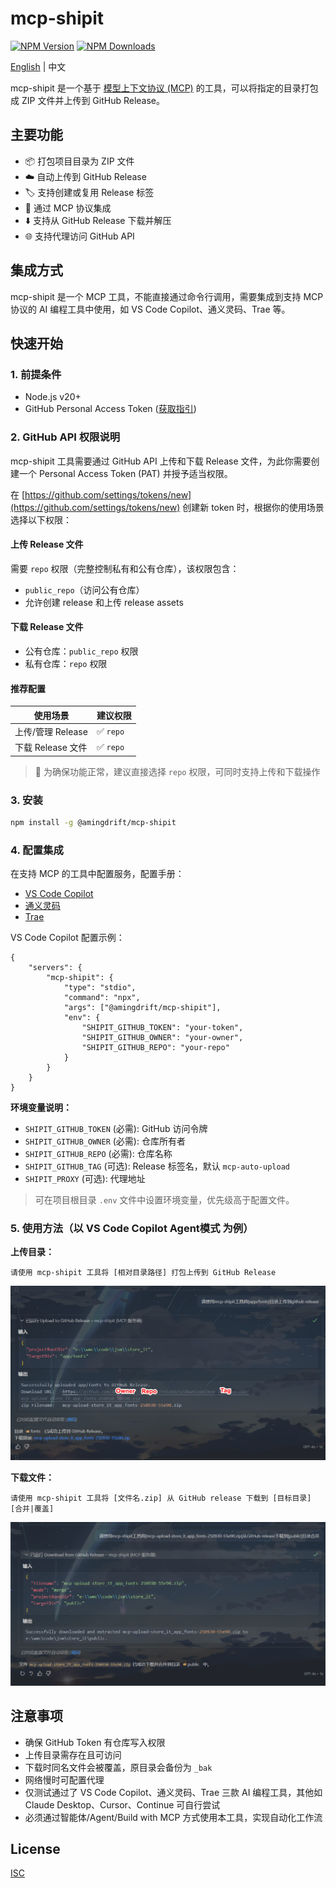 # mcp-shipit

[![NPM Version](https://img.shields.io/npm/v/@amingdrift/mcp-shipit.svg)](https://npmjs.org/package/@amingdrift/mcp-shipit)
[![NPM Downloads](https://img.shields.io/npm/dm/@amingdrift/mcp-shipit.svg)](https://npmjs.org/package/@amingdrift/mcp-shipit)

[English](README.md) | 中文

mcp-shipit 是一个基于 [模型上下文协议 (MCP)](https://modelcontextprotocol.io/introduction) 的工具，可以将指定的目录打包成 ZIP 文件并上传到 GitHub Release。

## 主要功能

- 📦 打包项目目录为 ZIP 文件
- ☁️ 自动上传到 GitHub Release
- 🏷️ 支持创建或复用 Release 标签
- 🔌 通过 MCP 协议集成
- ⬇️ 支持从 GitHub Release 下载并解压
- 🌐 支持代理访问 GitHub API

## 集成方式

mcp-shipit 是一个 MCP 工具，不能直接通过命令行调用，需要集成到支持 MCP 协议的 AI 编程工具中使用，如 VS Code Copilot、通义灵码、Trae 等。

## 快速开始

### 1. 前提条件

- Node.js v20+
- GitHub Personal Access Token ([获取指引](https://github.com/settings/tokens/new))

### 2. GitHub API 权限说明

mcp-shipit 工具需要通过 GitHub API 上传和下载 Release 文件，为此你需要创建一个 Personal Access Token (PAT) 并授予适当权限。

在 [https://github.com/settings/tokens/new](https://github.com/settings/tokens/new) 创建新 token 时，根据你的使用场景选择以下权限：

#### 上传 Release 文件

需要 `repo` 权限（完整控制私有和公有仓库），该权限包含：

- `public_repo`（访问公有仓库）
- 允许创建 release 和上传 release assets

#### 下载 Release 文件

- 公有仓库：`public_repo` 权限
- 私有仓库：`repo` 权限

#### 推荐配置

| 使用场景          | 建议权限  |
| ----------------- | --------- |
| 上传/管理 Release | ✅ `repo` |
| 下载 Release 文件 | ✅ `repo` |

> 📌 为确保功能正常，建议直接选择 `repo` 权限，可同时支持上传和下载操作

### 3. 安装

```bash
npm install -g @amingdrift/mcp-shipit
```

### 4. 配置集成

在支持 MCP 的工具中配置服务，配置手册：

- [VS Code Copilot](https://vscode.js.cn/docs/copilot/customization/mcp-servers#_add-an-mcp-server)
- [通义灵码](https://help.aliyun.com/zh/lingma/user-guide/guide-for-using-mcp#d60f59f38ap5c)
- [Trae](https://docs.trae.ai/ide/model-context-protocol?_lang=zh#0b1e1b2c)

VS Code Copilot 配置示例：

```
{
    "servers": {
        "mcp-shipit": {
            "type": "stdio",
            "command": "npx",
            "args": ["@amingdrift/mcp-shipit"],
            "env": {
                "SHIPIT_GITHUB_TOKEN": "your-token",
                "SHIPIT_GITHUB_OWNER": "your-owner",
                "SHIPIT_GITHUB_REPO": "your-repo"
            }
        }
    }
}
```

**环境变量说明：**

- `SHIPIT_GITHUB_TOKEN` (必需): GitHub 访问令牌
- `SHIPIT_GITHUB_OWNER` (必需): 仓库所有者
- `SHIPIT_GITHUB_REPO` (必需): 仓库名称
- `SHIPIT_GITHUB_TAG` (可选): Release 标签名，默认 `mcp-auto-upload`
- `SHIPIT_PROXY` (可选): 代理地址

> 可在项目根目录 `.env` 文件中设置环境变量，优先级高于配置文件。

### 5. 使用方法（以 VS Code Copilot Agent模式 为例）

**上传目录：**

```
请使用 mcp-shipit 工具将 [相对目录路径] 打包上传到 GitHub Release
```

![上传示意图](./doc/upload.png)

**下载文件：**

```
请使用 mcp-shipit 工具将 [文件名.zip] 从 GitHub release 下载到 [目标目录] [合并|覆盖]
```

![下载示意图](./doc/download.png)

## 注意事项

- 确保 GitHub Token 有仓库写入权限
- 上传目录需存在且可访问
- 下载时同名文件会被覆盖，原目录会备份为 `_bak`
- 网络慢时可配置代理
- 仅测试通过了 VS Code Copilot、通义灵码、Trae 三款 AI 编程工具，其他如 Claude Desktop、Cursor、Continue 可自行尝试
- 必须通过智能体/Agent/Build with MCP 方式使用本工具，实现自动化工作流

## License

[ISC](LICENSE)
